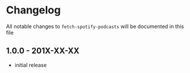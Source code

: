 # Changelog

All notable changes to `fetch-spotify-podcasts` will be documented in this file

## 1.0.0 - 201X-XX-XX

- initial release
